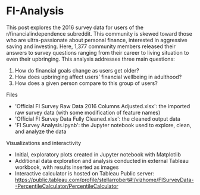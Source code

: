 # FI-Analysis
This post explores the 2016 survey data for users of the r/financialindependence subreddit. This community is skewed toward those who are ultra-passionate about personal finance, interested in aggressive saving and investing. Here, 1,377 community members released their answers to survey questions ranging from their career to living situation to even their upbringing. This analysis addresses three main questions:

1)	How do financial goals change as users get older?
2)	How does upbringing affect users’ financial wellbeing in adulthood?
3)	How does a given person compare to this group of users?

    
Files
  * 'Official FI Survey Raw Data 2016 Columns Adjusted.xlsx': the imported raw survey data (with some modification of feature names)
  * 'Official FI Survey Data Fully Cleaned.xlsx': the cleaned output data
  * 'FI Survey Analysis.ipynb': the Jupyter notebook used to explore, clean, and analyze the data

Visualizations and interactivity
  * Initial, exploratory plots created in Jupyter notebook with Matplotlib
  * Additional data exploration and analysis conducted in external Tableau workbook, with results inserted as images
  * Interactive calculator is hosted on Tableau Public server: https://public.tableau.com/profile/stellarrobert#!/vizhome/FISurveyData--PercentileCalculator/PercentileCalculator
  
  
